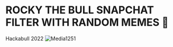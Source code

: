 # ROCKY THE BULL SNAPCHAT FILTER WITH RANDOM MEMES 🥰
Hackabull 2022
![Media1251](https://user-images.githubusercontent.com/64410559/211025570-2c58b7b1-fdb0-47cb-921f-bc262acb436f.gif)
